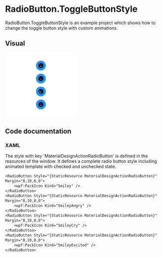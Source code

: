 ﻿# RadioButton.ToggleButtonStyle

RadioButton.ToggleButtonStyle is an example project which shows how to change the toggle button style with custom animations.

## Visual

![Animated GIF of project output](Assets/RadioButtonStyle.gif)

## Code documentation

### XAML

The style with key 'MaterialDesignActionRadioButton' is defined in the resources of the window.
It defines a complete radio button style including animated template with checked and unchecked state. 



```xaml
<RadioButton Style="{StaticResource MaterialDesignActionRadioButton}" Margin="0,10,0,0">
    <wpf:PackIcon Kind="Smiley" />
</RadioButton>
<RadioButton Style="{StaticResource MaterialDesignActionRadioButton}" Margin="0,10,0,0">
    <wpf:PackIcon Kind="SmileyAngry" />
</RadioButton>
<RadioButton Style="{StaticResource MaterialDesignActionRadioButton}" Margin="0,10,0,0">
    <wpf:PackIcon Kind="SmileyCry" />
</RadioButton>
<RadioButton Style="{StaticResource MaterialDesignActionRadioButton}" Margin="0,10,0,0">
    <wpf:PackIcon Kind="SmileyExcited" />
</RadioButton>
```